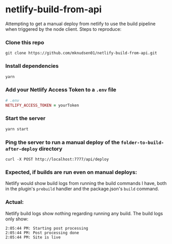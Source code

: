 # netlify-build-from-api

Attempting to get a manual deploy from netlify to use the build pipeline when triggered by the node client. Steps to reproduce:

### Clone this repo

```
git clone https://github.com/mknudsen01/netlify-build-from-api.git
```

### Install dependencies

```js
yarn
```

### Add your Netlify Access Token to a `.env` file

```ruby
# .env
NETLIFY_ACCESS_TOKEN = yourToken
```

### Start the server

```js
yarn start
```

### Ping the server to run a manual deploy of the `folder-to-build-after-deploy` directory

```
curl -X POST http://localhost:7777/api/deploy
```

### Expected, if builds are run even on manual deploys:

Netlify would show build logs from running the build commands I have, both in the plugin's `prebuild` handler and the package.json's `build` command.

### Actual:

Netlify build logs show nothing regarding running any build. The build logs only show:

```
2:05:44 PM: Starting post processing
2:05:44 PM: Post processing done
2:05:44 PM: Site is live
```
